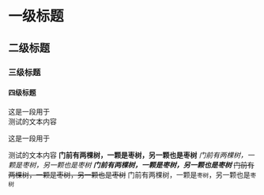 # 一级标题
## 二级标题
### 三级标题
#### 四级标题

这是一段用于<br>
测试的文本内容

这是一段用于

测试的文本内容
**门前有两棵树，一颗是枣树，另一颗也是枣树**
*门前有两棵树，一颗是枣树，另一颗也是枣树*
***门前有两棵树，一颗是枣树，另一颗也是枣树***
~~门前有两棵树，一颗是枣树，另一颗也是枣树~~
门前有两棵树，一颗是`枣树`，另一颗也是`枣树`
